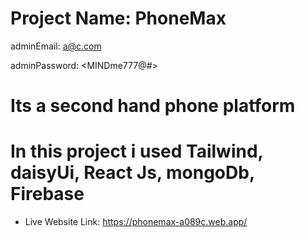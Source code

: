 # Project Name: PhoneMax
adminEmail: <a@c.com>

adminPassword: <MINDme777@#>
# Its a second hand phone platform
# In this project i used Tailwind, daisyUi, React Js, mongoDb, Firebase

* Live Website Link: https://phonemax-a089c.web.app/